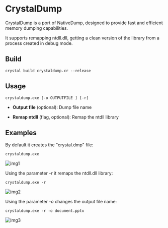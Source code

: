 # CrystalDump

CrystalDump is a port of NativeDump, designed to provide fast and efficient memory dumping capabilities.

It supports remapping ntdll.dll, getting a clean version of the library from a process created in debug mode.


## Build

```
crystal build crystaldump.cr --release
```


## Usage


```
crystaldump.exe [-o OUTPUTFILE ] [-r]
```

- **Output file** (optional): Dump file name

- **Remap ntdll** (flag, optional): Remap the ntdll library


## Examples

By default it creates the "crystal.dmp" file:

```
crystaldump.exe
```

![img1](https://raw.githubusercontent.com/ricardojoserf/ricardojoserf.github.io/refs/heads/master/images/nativedump/crystal_1.png)


Using the parameter *-r* it remaps the ntdll.dll library:

```
crystaldump.exe -r
```

![img2](https://raw.githubusercontent.com/ricardojoserf/ricardojoserf.github.io/refs/heads/master/images/nativedump/crystal_2.png)


Using the parameter *-o* changes the output file name:

```
crystaldump.exe -r -o document.pptx
```

![img3](https://raw.githubusercontent.com/ricardojoserf/ricardojoserf.github.io/refs/heads/master/images/nativedump/crystal_3.png)